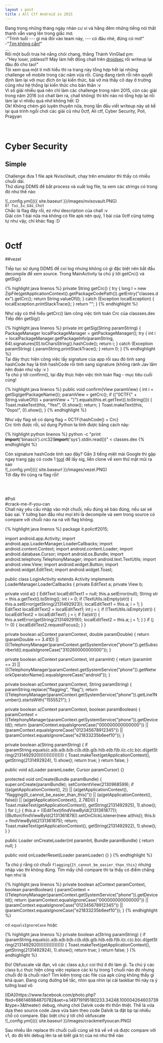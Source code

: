 ```yaml
---
layout : post
title : All Ctf Android in 2015
---
```

Đang trong những tháng ngày nhàn cư vi và hằng đêm những tiếng nói thất thanh vẫn vang lên trong giấc mơ.<br>
-"Trình tuổi --- gì mà đòi vào team này, --- có đâu nhé, đừng có mơ!"<br>
-"[Tim không cần!](https://www.youtube.com/watch?v=7IPWNAiu4n0)"<br>
...<br>
Rồi một buổi trưa hè nắng chói chang, thằng Thành VinGlad pm:<br>
-"Hey loser, jobless!!! Mày làm hết đống chall trên [droidsec](http://www.droidsec.org/wiki/#crack-mes) rồi writeup lại đâu đó cho tao!"<br>
Tôi xem qua một tí mới hiểu thì ra trang này tổng hợp hết lại những challenge về mobile trong các năm vừa rồi. Cũng đang rảnh rỗi nên quyết định làm lại với mục đích ôn lại kiến thức, bài vở mà thầy cô dạy ở trường cũng như hệ thống lại kiến thức cho bản thân :v<br>
Vì số giải nhiều quá nên chỉ làm các challenge trong năm 2015, còn các giải trong năm 2016 (có chall làm ra, chall không) thì khi nào nó tổng hợp lại rồi làm lại vì nhiều quá nhớ không hết :D<br>
Ok! Không chém gió luyên thuyên nữa, trong lần đầu viết writeup này sẽ kể lại quá trình ngồi chơi các giải cũ như 0ctf, Ali ctf, Cyber Security, Poli, Pragyan <br>
<br>
<br>

# Cyber Security <br>
## Simple <br>
<p>
Challenge đưa 1 file apk NvisoVault, chạy trên emulator thì thấy có nhiều chuỗi dài.<br>
Thử dùng DDMS để bắt process và xuất log file, ta xem các strings có trong đó như thế nào<br> </p>
![_config.yml]({{ site.baseurl }}/images/nvisovault.PNG)
<br>
<code>Ồ! Tui_Iu_Gấu_Chút</code> <br>
Chắc là flag đây rồi, ez như description của chall :v <br>
Giải còn 1 bài nữa mà không có file apk nên quỳ, 1 bài của 0ctf cũng tương tự như vậy, chỉ khác flag :D <br>
<br>


# 0ctf <br>
##vezel<br>
<p>
Tiếp tục sử dụng DDMS để coi log nhưng không có gì đặc biệt nên bắt đầu decompile để xem source. Trong MainActivity ta chú ý tới getCrc() và getSig()<br>

{% highlight java linenos %}
private String getCrc()
  {
    try
    {
      long l = new ZipFile(getApplicationContext().getPackageCodePath()).getEntry("classes.dex").getCrc();
      return String.valueOf(l);
    }
    catch (Exception localException)
    {
      localException.printStackTrace();
    }
    return "";
  }
{% endhighlight %}<br>

Như vậy có thể hiểu getCrc() làm công việc tính toán Crc của classses.dex<br>
Tiếp đến getSig()<br>

{% highlight java linenos %}
private int getSig(String paramString)
  {
    PackageManager localPackageManager = getPackageManager();
    try
    {
      int i = localPackageManager.getPackageInfo(paramString, 64).signatures[0].toCharsString().hashCode();
      return i;
    }
    catch (Exception paramString)
    {
      paramString.printStackTrace();
    }
    return 0;
  }
{% endhighlight %}
<br>
Tại đây thực hiện công việc lấy signature của app rồi sau đó tính sang hashCode hay là tính hashCode rồi tính sang signature (không rành Jav lắm nên đoán như vậy :v ) <br>
Ta chú ý tới confirm(), tại đây thực hiện việc tính toán flag - mục tiêu cuối cùng! <br>

{% highlight java linenos %}
  public void confirm(View paramView)
  {
    int i = getSig(getPackageName());
    paramView = getCrc();
    if (("0CTF{" + String.valueOf(i) + paramView + "}").equals(this.et.getText().toString()))
    {
      Toast.makeText(this, "Yes!", 0).show();
      return;
    }
    Toast.makeText(this, "0ops!", 0).show();
  }
{% endhighlight %}

Như vậy flag sẽ có dạng flag = 0CTF{hashCode() + Crc} <br>
Crc tính được rồi, sử dụng Python ta tính được bằng cách này: <br>

{% highlight python linenos %}
python -c "print __import__('binascii').crc32(__import__('sys').stdin.read())" < classes.dex
{% endhighlight %}

Còn signature hashCode tính sao đây? Gần 3 tiếng miệt mài Google thì gặp ngay trang [này](http://androidcracking.blogspot.com.au/2010/12/getting-apk-signature-outside-of.html) có code 1 [tool](https://github.com/daoduythuan/ida-68/blob/master/Main.java) để lấy sig, liền clone về xem thử mặt mũi ra sao<br>
![_config.yml]({{ site.baseurl }}/images/vezel.PNG)<br>
Tới đây thì cũng ra flag rồi!
</p>
<br>
<br>

#Poli<br>
#crack-me-if-you-can<br>
Chall này yêu cầu nhập vào một chuỗi, nếu đúng sẽ báo đúng, nếu sai sẽ báo sai. Ý tưởng ban đầu như mọi khi là decompile và xem trong source có compare với chuỗi nào na ná với flag không.

{% highlight java linenos %}
package it.polictf2015;

import android.app.Activity;
import android.app.LoaderManager.LoaderCallbacks;
import android.content.Context;
import android.content.Loader;
import android.database.Cursor;
import android.os.Bundle;
import android.telephony.TelephonyManager;
import android.text.TextUtils;
import android.view.View;
import android.widget.Button;
import android.widget.EditText;
import android.widget.Toast;

public class LoginActivity
  extends Activity
  implements LoaderManager.LoaderCallbacks
{
  private EditText a;
  private View b;
  
  private void a()
  {
    EditText localEditText1 = null;
    this.a.setError(null);
    String str = this.a.getText().toString();
    int i = 0;
    if (TextUtils.isEmpty(str))
    {
      this.a.setError(getString(2131492923));
      localEditText1 = this.a;
      i = 1;
    }
    EditText localEditText2 = localEditText1;
    int j = i;
    if (!TextUtils.isEmpty(str))
    {
      localEditText2 = localEditText1;
      j = i;
      if (!a(str))
      {
        this.a.setError(getString(2131492919));
        localEditText2 = this.a;
        j = 1;
      }
    }
    if (j != 0) {
      localEditText2.requestFocus();
    }
  }
  
  private boolean a(Context paramContext, double paramDouble)
  {
    return (paramDouble == 3.41D) || (((TelephonyManager)paramContext.getSystemService("phone")).getSubscriberId().equalsIgnoreCase("310260000000000"));
  }
  
  private boolean a(Context paramContext, int paramInt)
  {
    return (paramInt == 2) || (((TelephonyManager)paramContext.getSystemService("phone")).getNetworkOperatorName().equalsIgnoreCase("android"));
  }
  
  private boolean a(Context paramContext, String paramString)
  {
    paramString.replace("flagging", "flag");
    return ((TelephonyManager)paramContext.getSystemService("phone")).getLine1Number().startsWith("1555521");
  }
  
  private boolean a(Context paramContext, boolean paramBoolean)
  {
    paramContext = ((TelephonyManager)paramContext.getSystemService("phone")).getDeviceId();
    return (paramContext.equalsIgnoreCase("000000000000000")) || (paramContext.equalsIgnoreCase("012345678912345")) || (paramContext.equalsIgnoreCase("e21833235b6eef10"));
  }
  
  private boolean a(String paramString)
  {
    if (paramString.equals(c.a(b.a(b.b(b.c(b.d(b.g(b.h(b.e(b.f(b.i(c.c(c.b(c.d(getString(2131492920))))))))))))))))
    {
      Toast.makeText(getApplicationContext(), getString(2131492924), 1).show();
      return true;
    }
    return false;
  }
  
  public void a(Loader paramLoader, Cursor paramCursor) {}
  
  protected void onCreate(Bundle paramBundle)
  {
    super.onCreate(paramBundle);
    setContentView(2130968599);
    if ((a(getApplicationContext(), 2)) || (a(getApplicationContext(), "flagging{It_cannot_be_easier_than_this}")) || (a(getApplicationContext(), false)) || (a(getApplicationContext(), 2.78D))) {
      Toast.makeText(getApplicationContext(), getString(2131492925), 1).show();
    }
    for (;;)
    {
      this.a = ((EditText)findViewById(2131361877));
      ((Button)findViewById(2131361878)).setOnClickListener(new a(this));
      this.b = findViewById(2131361875);
      return;
      Toast.makeText(getApplicationContext(), getString(2131492922), 1).show();
    }
  }
  
  public Loader onCreateLoader(int paramInt, Bundle paramBundle)
  {
    return null;
  }
  
  public void onLoaderReset(Loader paramLoader) {}
}
{% endhighlight %}<br>

Ta chú ý rằng có chuỗi <code>flagging{It_cannot_be_easier_than_this}</code> nhưng nhập vào thì không đúng. Tìm mấy chỗ compare thì ta thấy có điểm chẳng hạn như là <br>

{% highlight java linenos %}
private boolean a(Context paramContext, boolean paramBoolean)
  {
    paramContext = ((TelephonyManager)paramContext.getSystemService("phone")).getDeviceId();
    return (paramContext.equalsIgnoreCase("000000000000000")) || (paramContext.equalsIgnoreCase("012345678912345")) || (paramContext.equalsIgnoreCase("e21833235b6eef10"));
  }
{% endhighlight %}<br>

có <code>equalsIgnoreCase</code> hoặc <br>

{% highlight java linenos %}
private boolean a(String paramString)
  {
    if (paramString.equals(c.a(b.a(b.b(b.c(b.d(b.g(b.h(b.e(b.f(b.i(c.c(c.b(c.d(getString(2131492920))))))))))))))))
    {
      Toast.makeText(getApplicationContext(), getString(2131492924), 1).show();
      return true;
    }
    return false;
  }
  {% endhighlight %}
<p>
Đù! Obfuscate vãi đạn, vô các class a,b,c coi thử ở đó làm gì. Ta chú ý các class b,c thực hiện công việc replace các kí tự trong 1 chuỗi nào đó nhưng chuỗi đó là chuỗi nào? Tìm kiếm trong các file của apk cũng không thấy gì khả quan. Đang cùng đường bế tắc, nhìn qua nhìn lại cái taskbar thì nảy ra ý tưởng load vô </p> [IDA](https://www.facebook.com/photo.php?fbid=686146984870782&set=a.149719195180233.34248.100004264603739&type=3&theater) debug, nhưng chơi Dalvik code thì thốn thiệt. Thế là vừa dựa theo source code Java vừa bám theo code Dalvik ta đặt bp tại nhiều chỗ có compare. Đặc biệt chú ý tới chỗ obfuscate <br>
![_config.yml]({{ site.baseurl }}/images/crackmeifyoucan.PNG)
<p>
Sau nhiều lần replace thì chuỗi cuối cùng sẽ trả về v4 và được compare với v1, do đó khi debug lên ta sẽ biết giá trị của nó như thế nào
</p>

